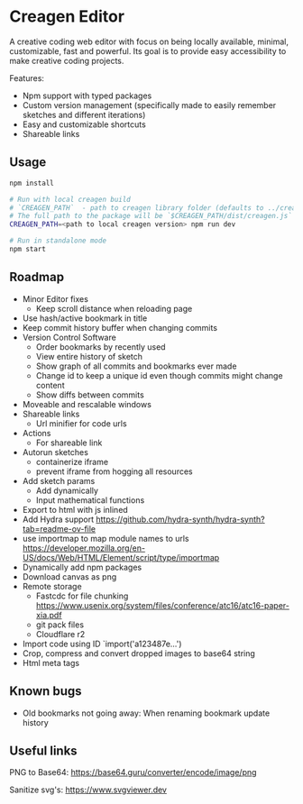 # Creagen Editor

A creative coding web editor with focus on being locally available, minimal, customizable, fast and powerful. Its goal is to provide easy accessibility to make creative coding projects. 

Features:

- Npm support with typed packages
- Custom version management (specifically made to easily remember sketches and different iterations)
- Easy and customizable shortcuts
- Shareable links

## Usage

```sh
npm install

# Run with local creagen build
# `CREAGEN_PATH`  - path to creagen library folder (defaults to ../creagen)
# The full path to the package will be `$CREAGEN_PATH/dist/creagen.js`
CREAGEN_PATH=<path to local creagen version> npm run dev

# Run in standalone mode
npm start
```

## Roadmap

- Minor Editor fixes
  - Keep scroll distance when reloading page
- Use hash/active bookmark in title
- Keep commit history buffer when changing commits
- Version Control Software
  - Order bookmarks by recently used
  - View entire history of sketch
  - Show graph of all commits and bookmarks ever made
  - Change id to keep a unique id even though commits might change content
  - Show diffs between commits
- Moveable and rescalable windows
- Shareable links
    - Url minifier for code urls
- Actions
    - For shareable link
- Autorun sketches
    - containerize iframe 
    - prevent iframe from hogging all resources
- Add sketch params
  - Add dynamically
  - Input mathematical functions
- Export to html with js inlined
- Add Hydra support https://github.com/hydra-synth/hydra-synth?tab=readme-ov-file
- use importmap to map module names to urls https://developer.mozilla.org/en-US/docs/Web/HTML/Element/script/type/importmap
- Dynamically add npm packages
- Download canvas as png
- Remote storage
  - Fastcdc for file chunking https://www.usenix.org/system/files/conference/atc16/atc16-paper-xia.pdf
  - git pack files
  - Cloudflare r2
- Import code using ID `import('a123487e...')
- Crop, compress and convert dropped images to base64 string
- Html meta tags

## Known bugs
- Old bookmarks not going away: When renaming bookmark update history

## Useful links
PNG to Base64:
https://base64.guru/converter/encode/image/png

Sanitize svg's:
https://www.svgviewer.dev
